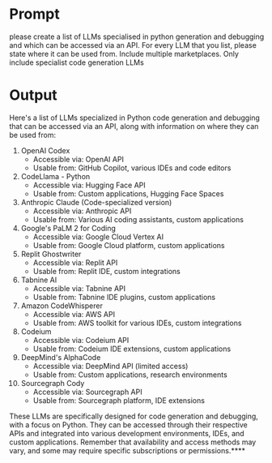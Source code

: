 # Prompt

please create a list of LLMs specialised in python generation and debugging and which can be accessed via an API. For every LLM that you list, please state where it can be used from. Include multiple marketplaces. Only include specialist code generation LLMs

# Output

Here's a list of LLMs specialized in Python code generation and debugging that can be accessed via an API, along with information on where they can be used from:

1. OpenAI Codex
   - Accessible via: OpenAI API
   - Usable from: GitHub Copilot, various IDEs and code editors
2. CodeLlama - Python
   - Accessible via: Hugging Face API
   - Usable from: Custom applications, Hugging Face Spaces
3. Anthropic Claude (Code-specialized version)
   - Accessible via: Anthropic API
   - Usable from: Various AI coding assistants, custom applications
4. Google's PaLM 2 for Coding
   - Accessible via: Google Cloud Vertex AI
   - Usable from: Google Cloud platform, custom applications
5. Replit Ghostwriter
   - Accessible via: Replit API
   - Usable from: Replit IDE, custom integrations
6. Tabnine AI
   - Accessible via: Tabnine API
   - Usable from: Tabnine IDE plugins, custom applications
7. Amazon CodeWhisperer
   - Accessible via: AWS API
   - Usable from: AWS toolkit for various IDEs, custom integrations
8. Codeium
   - Accessible via: Codeium API
   - Usable from: Codeium IDE extensions, custom applications
9. DeepMind's AlphaCode
   - Accessible via: DeepMind API (limited access)
   - Usable from: Custom applications, research environments
10. Sourcegraph Cody
    - Accessible via: Sourcegraph API
    - Usable from: Sourcegraph platform, IDE extensions

These LLMs are specifically designed for code generation and debugging, with a focus on Python. They can be accessed through their respective APIs and integrated into various development environments, IDEs, and custom applications. Remember that availability and access methods may vary, and some may require specific subscriptions or permissions.\*\*\*\*
